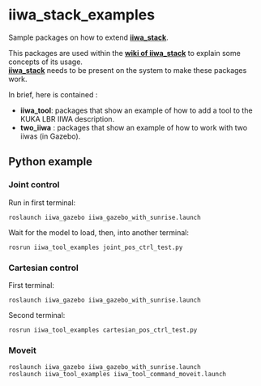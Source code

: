 # iiwa_stack_examples
Sample packages on how to extend [**iiwa_stack**](https://github.com/SalvoVirga/iiwa_stack).

This packages are used within the [**wiki of iiwa_stack**](https://github.com/SalvoVirga/iiwa_stack/wiki) to explain some concepts of its usage.     
[**iiwa_stack**](https://github.com/SalvoVirga/iiwa_stack) needs to be present on the system to make these packages work.

In brief, here is contained :
- **iiwa_tool**: packages that show an example of how to add a tool to the KUKA LBR IIWA description.
- **two_iiwa** : packages that show an example of how to work with two iiwas (in Gazebo).

## Python example

### Joint control

Run in first terminal:
```
roslaunch iiwa_gazebo iiwa_gazebo_with_sunrise.launch
```

Wait for the model to load, then, into another terminal:
```
rosrun iiwa_tool_examples joint_pos_ctrl_test.py
```
### Cartesian control
First terminal:
```
roslaunch iiwa_gazebo iiwa_gazebo_with_sunrise.launch
```

Second terminal:
```
rosrun iiwa_tool_examples cartesian_pos_ctrl_test.py
```

### Moveit
```
roslaunch iiwa_gazebo iiwa_gazebo_with_sunrise.launch
roslaunch iiwa_tool_examples iiwa_tool_command_moveit.launch
```

